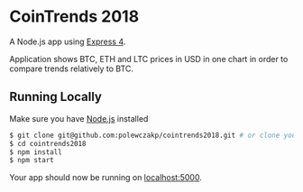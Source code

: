 # CoinTrends 2018

A Node.js app using [Express 4](http://expressjs.com/).

Application shows BTC, ETH and LTC prices in USD in one chart in order to compare trends relatively to BTC.

## Running Locally

Make sure you have [Node.js](http://nodejs.org/) installed

```sh
$ git clone git@github.com:polewczakp/cointrends2018.git # or clone your own fork
$ cd cointrends2018
$ npm install
$ npm start
```

Your app should now be running on [localhost:5000](http://localhost:5000/).
